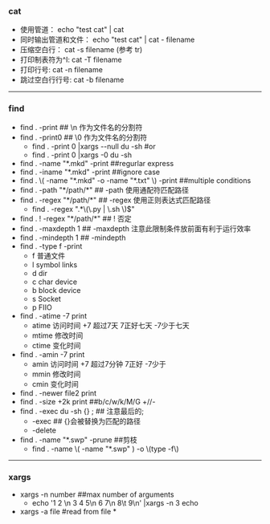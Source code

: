 ### cat
- 使用管道： echo "test cat" | cat 
- 同时输出管道和文件： echo "test cat" | cat - filename 
- 压缩空白行： cat -s filename  (参考 tr)
- 打印制表符为^I:  cat -T filename
- 打印行号:  cat -n filename
- 跳过空白行行号:  cat -b filename

----


### find
- find . -print    	## \n 作为文件名的分割符
- find . -print0   	## \0 作为文件名的分割符
    * find . -print 0 |xargs --null du -sh  #or
    * find . -print 0 |xargs -0 du -sh
- find . -name "\*.mkd" -print   	##regurlar express
- find . -iname "\*.mkd" -print  	##ignore case
- find .  \\( -name "\*.mkd" -o -name "\*.txt" \\) -print  	##multiple conditions
- find . -path "\*/path/\*"  	## -path 使用通配符匹配路径
- find . -regex "\*/path/\*"  	## -regex 使用正则表达式匹配路径
    * find . -regex ".\*\\(\\.py | \\.sh \\)$"
- find . ! -regex "\*/path/\*"  	## ! 否定
- find . -maxdepth 1      	## -maxdepth  注意此限制条件放前面有利于运行效率
- find . -mindepth 1      	## -mindepth
- find . -type f -print
    * f 普通文件
    * l symbol links
    * d dir
    * c char device 
    * b block device
    * s Socket
    * p FIIO
- find . -atime -7 print
    * atime 访问时间  +7 超过7天  7正好七天  -7少于七天
    * mtime 修改时间
    * ctime 变化时间
- find . -amin -7 print
    * amin 访问时间  +7 超过7分钟  7正好  -7少于
    * mmin 修改时间
    * cmin 变化时间
- find . -newer file2 print
- find . -size +2k print  	##b/c/w/k/M/G    +//-
- find . -exec du -sh {} \;   	## 注意最后的\;  
    * -exec    	## {}会被替换为匹配的路径
    * -delete
- find . -name "\*.swp" -prune 	##剪枝
    * find . -name \\( -name "\*.swp" \) -o \\(type -f\\)

----


### xargs
- xargs -n number       ##max number of arguments
    * echo '1 2 \n 3 4 5\n 6 7\n 8\t 9\n' |xargs -n 3 echo
- xargs -a file         #read from file
    * 



    








    

